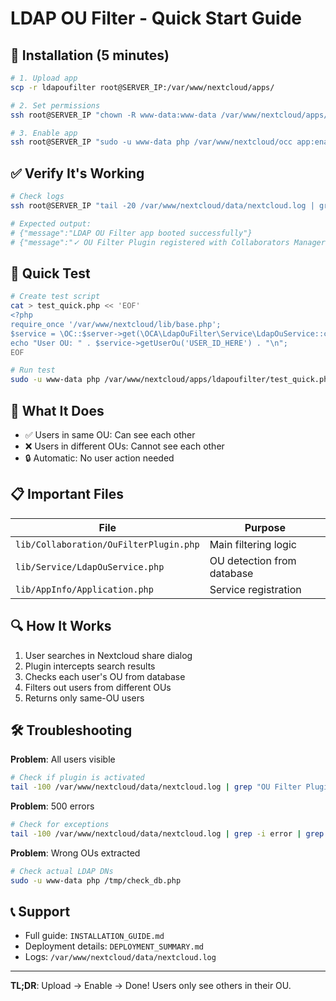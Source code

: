 # LDAP OU Filter - Quick Start Guide

## 🚀 Installation (5 minutes)

```bash
# 1. Upload app
scp -r ldapoufilter root@SERVER_IP:/var/www/nextcloud/apps/

# 2. Set permissions
ssh root@SERVER_IP "chown -R www-data:www-data /var/www/nextcloud/apps/ldapoufilter"

# 3. Enable app
ssh root@SERVER_IP "sudo -u www-data php /var/www/nextcloud/occ app:enable ldapoufilter"
```

## ✅ Verify It's Working

```bash
# Check logs
ssh root@SERVER_IP "tail -20 /var/www/nextcloud/data/nextcloud.log | grep ldapoufilter"

# Expected output:
# {"message":"LDAP OU Filter app booted successfully"}
# {"message":"✓ OU Filter Plugin registered with Collaborators Manager"}
```

## 🧪 Quick Test

```bash
# Create test script
cat > test_quick.php << 'EOF'
<?php
require_once '/var/www/nextcloud/lib/base.php';
$service = \OC::$server->get(\OCA\LdapOuFilter\Service\LdapOuService::class);
echo "User OU: " . $service->getUserOu('USER_ID_HERE') . "\n";
EOF

# Run test
sudo -u www-data php /var/www/nextcloud/apps/ldapoufilter/test_quick.php
```

## 🎯 What It Does

- ✅ Users in same OU: Can see each other
- ❌ Users in different OUs: Cannot see each other
- 🔒 Automatic: No user action needed

## 📋 Important Files

| File | Purpose |
|------|---------|
| `lib/Collaboration/OuFilterPlugin.php` | Main filtering logic |
| `lib/Service/LdapOuService.php` | OU detection from database |
| `lib/AppInfo/Application.php` | Service registration |

## 🔍 How It Works

1. User searches in Nextcloud share dialog
2. Plugin intercepts search results
3. Checks each user's OU from database
4. Filters out users from different OUs
5. Returns only same-OU users

## 🛠️ Troubleshooting

**Problem**: All users visible
```bash
# Check if plugin is activated
tail -100 /var/www/nextcloud/data/nextcloud.log | grep "OU Filter Plugin ACTIVATED"
```

**Problem**: 500 errors
```bash
# Check for exceptions
tail -100 /var/www/nextcloud/data/nextcloud.log | grep -i error | grep ldapoufilter
```

**Problem**: Wrong OUs extracted
```bash
# Check actual LDAP DNs
sudo -u www-data php /tmp/check_db.php
```

## 📞 Support

- Full guide: `INSTALLATION_GUIDE.md`
- Deployment details: `DEPLOYMENT_SUMMARY.md`
- Logs: `/var/www/nextcloud/data/nextcloud.log`

---

**TL;DR**: Upload → Enable → Done! Users only see others in their OU.

